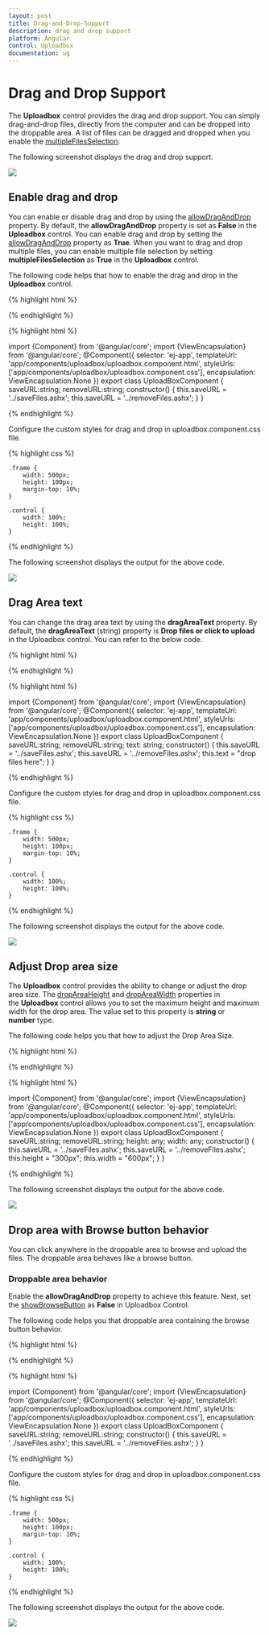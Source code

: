 ```yaml
---
layout: post
title: Drag-and-Drop-Support
description: drag and drop support
platform: Angular
control: Uploadbox
documentation: ug
---
```


# Drag and Drop Support

The **Uploadbox** control provides the drag and drop support. You can simply drag-and-drop files, directly from the computer and can be dropped into the droppable area. A list of files can be dragged and dropped when you enable the [multipleFilesSelection](https://help.syncfusion.com/api/js/ejuploadbox#members:multiplefilesselection).

The following screenshot displays the drag and drop support.

![](Drag-and-Drop-Support_images/Drag-and-Drop-Support_img1.png) 

## Enable drag and drop 

You can enable or disable drag and drop by using the [allowDragAndDrop](https://help.syncfusion.com/api/js/ejuploadbox#members:allowdraganddrop) property. By default, the **allowDragAndDrop** property is set as **False** in the **Uploadbox** control. You can enable drag and drop by setting the [allowDragAndDrop](https://help.syncfusion.com/api/js/ejuploadbox#members:allowdraganddrop) property as **True**. When you want to drag and drop multiple files, you can enable multiple file selection by setting **multipleFilesSelection** as **True** in the **Uploadbox** control.

The following code helps that how to enable the drag and drop in the **Uploadbox** control.

{% highlight html %}

<div class="frame">
	<div class="control">
		<ej-uploadbox id="UploadDefault" [saveUrl]="saveURL" [removeUrl]="removeURL" [allowDragAndDrop]="true"></ej-uploadbox>
	</div>
</div>

{% endhighlight %}

{% highlight html %}

 import {Component} from '@angular/core';
 import {ViewEncapsulation} from '@angular/core';
    @Component({
    selector: 'ej-app',
        templateUrl: 'app/components/uploadbox/uploadbox.component.html',
        styleUrls: ['app/components/uploadbox/uploadbox.component.css'],
        encapsulation: ViewEncapsulation.None
    })
    export class UploadBoxComponent {
        saveURL:string;
        removeURL:string;
        constructor() {
        this.saveURL = '../saveFiles.ashx';
        this.saveURL = '../removeFiles.ashx';
        }
    }

{% endhighlight %}

Configure the custom styles for drag and drop in uploadbox.component.css file.

{% highlight css %}

    .frame {
        width: 500px;
        height: 100px;
        margin-top: 10%;
    }

    .control {
        width: 100%;
        height: 100%;
    }

{% endhighlight %}

The following screenshot displays the output for the above code.

![](Drag-and-Drop-Support_images/Drag-and-Drop-Support_img2.png) 

## Drag Area text

You can change the drag area text by using the **dragAreaText** property.  By default, the **dragAreaText** (string) property is **Drop files or click to upload** in the Uploadbox control. You can refer to the below code.

{% highlight html %}

<div class="frame">
	<div class="control">
		<ej-uploadbox id="UploadDefault" [saveUrl]="saveURL" [removeUrl]="removeURL" [allowDragAndDrop]="true" [dropAreaText]="text"></ej-uploadbox>
	</div>
</div>

{% endhighlight %}

{% highlight html %}

 import {Component} from '@angular/core';
 import {ViewEncapsulation} from '@angular/core';
    @Component({
    selector: 'ej-app',
        templateUrl: 'app/components/uploadbox/uploadbox.component.html',
        styleUrls: ['app/components/uploadbox/uploadbox.component.css'],
        encapsulation: ViewEncapsulation.None
    })
    export class UploadBoxComponent {
        saveURL:string;
        removeURL:string;
        text: string;
        constructor() {
        this.saveURL = '../saveFiles.ashx';
        this.saveURL = '../removeFiles.ashx';
        this.text = "drop files here";
        }
    }

{% endhighlight %}

Configure the custom styles for drag and drop in uploadbox.component.css file.

{% highlight css %}

    .frame {
        width: 500px;
        height: 100px;
        margin-top: 10%;
    }

    .control {
        width: 100%;
        height: 100%;
    }

{% endhighlight %}

The following screenshot displays the output for the above code.

![](Drag-and-Drop-Support_images/Drag-and-Drop-Support_img3.png) 

## Adjust Drop area size

The **Uploadbox** control provides the ability to change or adjust the drop area size. The [dropAreaHeight](https://help.syncfusion.com/api/js/ejuploadbox#members:dropareaheight) and [dropAreaWidth](https://help.syncfusion.com/api/js/ejuploadbox#members:dropareawidth) properties in the **Uploadbox** control allows you to set the maximum height and maximum width for the drop area. The value set to this property is **string** or **number** type.

The following code helps you that how to adjust the Drop Area Size.

{% highlight html %}

<div class="control">
    <ej-uploadbox id="UploadDefault" [saveUrl]="saveURL" [removeUrl]="removeURL" [allowDragAndDrop]="true" [dropAreaHeight]="height" [dropAreaWidth]="width"></ej-uploadbox>
</div>

{% endhighlight %}

{% highlight html %}

 import {Component} from '@angular/core';
 import {ViewEncapsulation} from '@angular/core';
    @Component({
    selector: 'ej-app',
        templateUrl: 'app/components/uploadbox/uploadbox.component.html',
        styleUrls: ['app/components/uploadbox/uploadbox.component.css'],
        encapsulation: ViewEncapsulation.None
    })
    export class UploadBoxComponent {
        saveURL:string;
        removeURL:string;
        height: any;
        width: any;
        constructor() {
        this.saveURL = '../saveFiles.ashx';
        this.saveURL = '../removeFiles.ashx';
        this.height = "300px";
        this.width = "600px";
        }
    }

{% endhighlight %}

The following screenshot displays the output for the above code.

![](Drag-and-Drop-Support_images/Drag-and-Drop-Support_img4.png) 

## Drop area with Browse button behavior

You can click anywhere in the droppable area to browse and upload the files. The droppable area behaves like a browse button.

### Droppable area behavior

Enable the **allowDragAndDrop** property to achieve this feature. Next, set the [showBrowseButton](https://help.syncfusion.com/api/js/ejuploadbox#members:showbrowsebutton) as **False** in Uploadbox Control.

The following code helps you that droppable area containing the browse button behavior.

{% highlight html %}

<div class="frame">
	<div class="control">
		<ej-uploadbox id="UploadDefault" [saveUrl]="saveURL" [removeUrl]="removeURL" [allowDragAndDrop]="true" [multipleFilesSelection]="true" [showBrowseButton]="false"></ej-uploadbox>
	</div>
</div>

{% endhighlight %}

{% highlight html %}

 import {Component} from '@angular/core';
 import {ViewEncapsulation} from '@angular/core';
    @Component({
    selector: 'ej-app',
        templateUrl: 'app/components/uploadbox/uploadbox.component.html',
        styleUrls: ['app/components/uploadbox/uploadbox.component.css'],
        encapsulation: ViewEncapsulation.None
    })
    export class UploadBoxComponent {
        saveURL:string;
        removeURL:string;
        constructor() {
        this.saveURL = '../saveFiles.ashx';
        this.saveURL = '../removeFiles.ashx';
        }
    }

{% endhighlight %}

Configure the custom styles for drag and drop in uploadbox.component.css file.

{% highlight css %}

    .frame {
        width: 500px;
        height: 100px;
        margin-top: 10%;
    }

    .control {
        width: 100%;
        height: 100%;
    }

{% endhighlight %}

The following screenshot displays the output for the above code.

![](Drag-and-Drop-Support_images/Drag-and-Drop-Support_img5.png)